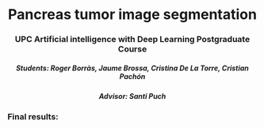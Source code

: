 # <center> Pancreas tumor image segmentation </center>

### <center> UPC Artificial intelligence with Deep Learning Postgraduate Course <center>

##### <center> Students: Roger Borràs, Jaume Brossa, Cristina De La Torre, Cristian Pachón

##### <center> Advisor: Santi Puch



### Final results:



